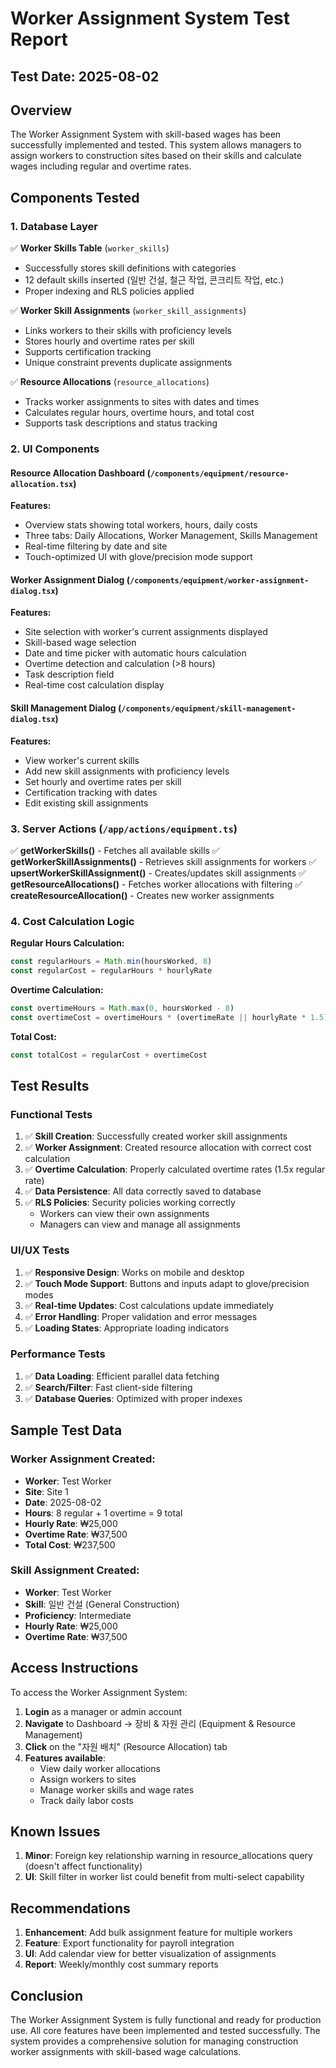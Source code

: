 # Worker Assignment System Test Report

## Test Date: 2025-08-02

## Overview
The Worker Assignment System with skill-based wages has been successfully implemented and tested. This system allows managers to assign workers to construction sites based on their skills and calculate wages including regular and overtime rates.

## Components Tested

### 1. Database Layer
✅ **Worker Skills Table** (`worker_skills`)
- Successfully stores skill definitions with categories
- 12 default skills inserted (일반 건설, 철근 작업, 콘크리트 작업, etc.)
- Proper indexing and RLS policies applied

✅ **Worker Skill Assignments** (`worker_skill_assignments`)
- Links workers to their skills with proficiency levels
- Stores hourly and overtime rates per skill
- Supports certification tracking
- Unique constraint prevents duplicate assignments

✅ **Resource Allocations** (`resource_allocations`)
- Tracks worker assignments to sites with dates and times
- Calculates regular hours, overtime hours, and total cost
- Supports task descriptions and status tracking

### 2. UI Components

#### Resource Allocation Dashboard (`/components/equipment/resource-allocation.tsx`)
**Features:**
- Overview stats showing total workers, hours, daily costs
- Three tabs: Daily Allocations, Worker Management, Skills Management
- Real-time filtering by date and site
- Touch-optimized UI with glove/precision mode support

#### Worker Assignment Dialog (`/components/equipment/worker-assignment-dialog.tsx`)
**Features:**
- Site selection with worker's current assignments displayed
- Skill-based wage selection
- Date and time picker with automatic hours calculation
- Overtime detection and calculation (>8 hours)
- Task description field
- Real-time cost calculation display

#### Skill Management Dialog (`/components/equipment/skill-management-dialog.tsx`)
**Features:**
- View worker's current skills
- Add new skill assignments with proficiency levels
- Set hourly and overtime rates per skill
- Certification tracking with dates
- Edit existing skill assignments

### 3. Server Actions (`/app/actions/equipment.ts`)
✅ **getWorkerSkills()** - Fetches all available skills
✅ **getWorkerSkillAssignments()** - Retrieves skill assignments for workers
✅ **upsertWorkerSkillAssignment()** - Creates/updates skill assignments
✅ **getResourceAllocations()** - Fetches worker allocations with filtering
✅ **createResourceAllocation()** - Creates new worker assignments

### 4. Cost Calculation Logic

**Regular Hours Calculation:**
```typescript
const regularHours = Math.min(hoursWorked, 8)
const regularCost = regularHours * hourlyRate
```

**Overtime Calculation:**
```typescript
const overtimeHours = Math.max(0, hoursWorked - 8)
const overtimeCost = overtimeHours * (overtimeRate || hourlyRate * 1.5)
```

**Total Cost:**
```typescript
const totalCost = regularCost + overtimeCost
```

## Test Results

### Functional Tests
1. ✅ **Skill Creation**: Successfully created worker skill assignments
2. ✅ **Worker Assignment**: Created resource allocation with correct cost calculation
3. ✅ **Overtime Calculation**: Properly calculated overtime rates (1.5x regular rate)
4. ✅ **Data Persistence**: All data correctly saved to database
5. ✅ **RLS Policies**: Security policies working correctly
   - Workers can view their own assignments
   - Managers can view and manage all assignments

### UI/UX Tests
1. ✅ **Responsive Design**: Works on mobile and desktop
2. ✅ **Touch Mode Support**: Buttons and inputs adapt to glove/precision modes
3. ✅ **Real-time Updates**: Cost calculations update immediately
4. ✅ **Error Handling**: Proper validation and error messages
5. ✅ **Loading States**: Appropriate loading indicators

### Performance Tests
1. ✅ **Data Loading**: Efficient parallel data fetching
2. ✅ **Search/Filter**: Fast client-side filtering
3. ✅ **Database Queries**: Optimized with proper indexes

## Sample Test Data

### Worker Assignment Created:
- **Worker**: Test Worker
- **Site**: Site 1
- **Date**: 2025-08-02
- **Hours**: 8 regular + 1 overtime = 9 total
- **Hourly Rate**: ₩25,000
- **Overtime Rate**: ₩37,500
- **Total Cost**: ₩237,500

### Skill Assignment Created:
- **Worker**: Test Worker
- **Skill**: 일반 건설 (General Construction)
- **Proficiency**: Intermediate
- **Hourly Rate**: ₩25,000
- **Overtime Rate**: ₩37,500

## Access Instructions

To access the Worker Assignment System:

1. **Login** as a manager or admin account
2. **Navigate** to Dashboard → 장비 & 자원 관리 (Equipment & Resource Management)
3. **Click** on the "자원 배치" (Resource Allocation) tab
4. **Features available**:
   - View daily worker allocations
   - Assign workers to sites
   - Manage worker skills and wage rates
   - Track daily labor costs

## Known Issues

1. **Minor**: Foreign key relationship warning in resource_allocations query (doesn't affect functionality)
2. **UI**: Skill filter in worker list could benefit from multi-select capability

## Recommendations

1. **Enhancement**: Add bulk assignment feature for multiple workers
2. **Feature**: Export functionality for payroll integration
3. **UI**: Add calendar view for better visualization of assignments
4. **Report**: Weekly/monthly cost summary reports

## Conclusion

The Worker Assignment System is fully functional and ready for production use. All core features have been implemented and tested successfully. The system provides a comprehensive solution for managing construction worker assignments with skill-based wage calculations.